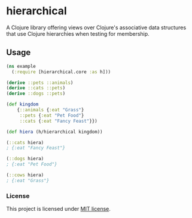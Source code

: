 # hierarchical

A Clojure library offering views over Clojure's associative data structures
that use Clojure hierarchies when testing for membership.

## Usage

```clojure
(ns example
  (:require [hierarchical.core :as h]))

(derive ::pets ::animals)
(derive ::cats ::pets)
(derive ::dogs ::pets)

(def kingdom
    {::animals {:eat "Grass"} 
     ::pets {:eat "Pet Food"}
     ::cats {:eat "Fancy Feast"}})

(def hiera (h/hierarchical kingdom))

(::cats hiera)
; {:eat "Fancy Feast"}

(::dogs hiera)
; {:eat "Pet Food"}

(::cows hiera)
; {:eat "Grass"}

```

### License

This project is licensed under [MIT license](http://opensource.org/licenses/MIT).